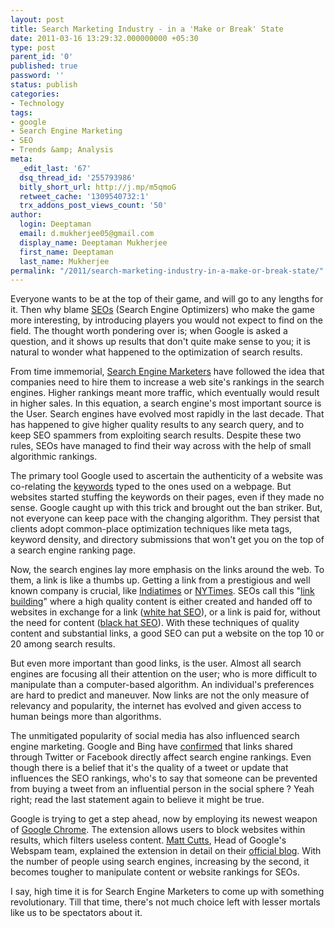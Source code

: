 ```yaml
---
layout: post
title: Search Marketing Industry - in a 'Make or Break' State
date: 2011-03-16 13:29:32.000000000 +05:30
type: post
parent_id: '0'
published: true
password: ''
status: publish
categories:
- Technology
tags:
- google
- Search Engine Marketing
- SEO
- Trends &amp; Analysis
meta:
  _edit_last: '67'
  dsq_thread_id: '255793986'
  bitly_short_url: http://j.mp/m5qmoG
  retweet_cache: '1309540732:1'
  trx_addons_post_views_count: '50'
author:
  login: Deeptaman
  email: d.mukherjee05@gmail.com
  display_name: Deeptaman Mukherjee
  first_name: Deeptaman
  last_name: Mukherjee
permalink: "/2011/search-marketing-industry-in-a-make-or-break-state/"
---
```

<p>Everyone wants to be at the top of their game, and will go to any lengths for it. Then why blame <a href="http://en.wikipedia.org/wiki/Search_engine_optimization">SEOs</a> (Search Engine Optimizers) who make the game more interesting, by introducing players you would not expect to find on the field. The thought worth pondering over is; when Google is asked a question, and it shows up results that don't quite make sense to you; it is natural to wonder what happened to the optimization of search results. </p>
<p>From time immemorial, <a href="http://en.wikipedia.org/wiki/Search_engine_marketing">Search Engine Marketers</a> have followed the idea that companies need to hire them to increase a web site's rankings in the search engines. Higher rankings meant more traffic, which eventually would result in higher sales. In this equation, a search engine's most important source is the User. Search engines have evolved most rapidly in the last decade. That has happened to give higher quality results to any search query, and to keep SEO spammers from exploiting search results. Despite these two rules, SEOs have managed to find their way across with the help of small algorithmic rankings.</p>

<p>The primary tool Google used to ascertain the authenticity of a website was co-relating the <a href="http://www.searchengineguide.com/matt-bailey/keyword-strategies-the-long-tail.php">keywords</a> typed to the ones used on a webpage. But websites started stuffing the keywords on their pages, even if they made no sense. Google caught up with this trick and brought out the ban striker. But, not everyone can keep pace with the changing algorithm. They persist that clients adopt common-place optimization techniques like meta tags, keyword density, and directory submissions that won't get you on the top of a search engine ranking page. </p>
<p>Now, the search engines lay more emphasis on the links around the web. To them, a link is like a thumbs up. Getting a link from a prestigious and well known company is crucial, like <a href="http://www.indiatimes.com/">Indiatimes</a> or <a href="http://www.nytimes.com/">NYTimes</a>. SEOs call this "<a href="http://www.seobook.com/archives/001792.shtml">link building</a>" where a high quality content is either created and handed off to websites in exchange for a link (<a href="http://www.whitehatseo.com/">white hat SEO</a>), or a link is paid for, without the need for content (<a href="http://websearch.about.com/od/seononos/a/spamseo.htm">black hat SEO</a>). With these techniques of quality content and substantial links, a good SEO can put a website on the top 10 or 20 among search results.</p>
<p>But even more important than good links, is the user. Almost all search engines are focusing all their attention on the user; who is more difficult to manipulate than a computer-based algorithm. An individual's preferences are hard to predict and maneuver. Now links are not the only measure of relevancy and popularity, the internet has evolved and given access to human beings more than algorithms. </p>
<p>The unmitigated popularity of social media has also influenced search engine marketing. Google and Bing have <a href="http://searchengineland.com/what-social-signals-do-google-bing-really-count-55389">confirmed</a> that links shared through Twitter or Facebook directly affect search engine rankings. Even though there is a belief that it's the quality of a tweet or update that influences the SEO rankings, who's to say that someone can be prevented from buying a tweet from an influential person in the social sphere ? Yeah right; read the last statement again to believe it might be true.</p>
<p>Google is trying to get a step ahead, now by employing its newest weapon of <a href="http://www.google.com/chrome">Google Chrome</a>. The extension allows users to block websites within results, which filters useless content. <a href="http://www.mattcutts.com/blog/about-me/">Matt Cutts</a>, Head of Google's Webspam team, explained the extension in detail on their <a href="http://googleblog.blogspot.com/2011/02/new-chrome-extension-block-sites-from.html">official blog</a>. With the number of people using search engines, increasing by the second, it becomes tougher to manipulate content or website rankings for SEOs. </p>
<p>I say, high time it is for Search Engine Marketers to come up with something revolutionary. Till that time, there's not much choice left with lesser mortals like us to be spectators about it. </p>
